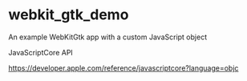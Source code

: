 # webkit_gtk_demo
An example WebKitGtk app with a custom JavaScript object

JavaScriptCore API

https://developer.apple.com/reference/javascriptcore?language=objc

